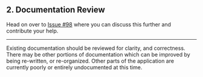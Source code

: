 ## 2.  Documentation Review

Head on over to [Issue #98](https://github.com/BanjoFox/aardwolf/issues/98) where you can discuss this further and contribute your help.
<hr />
Existing documentation should be reviewed for clarity, and correctness.  There may be other portions of documentation which can be improved by being re-written, or re-organized.  Other parts of the application are currently poorly or entirely undocumented at this time.
